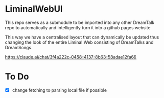 # LiminalWebUI

This repo serves as a submodule to be imported into any other DreamTalk repo to automatically and intelligently turn it into a github pages website

This way we have a centralised layout that can dynamically be updated thus changing the look of the entire Liminal Web consisting of DreamTalks and DreamSongs

https://claude.ai/chat/3f4a222c-0458-4137-8b63-58adae12fa69

# To Do

- [x] change fetching to parsing local file if possible